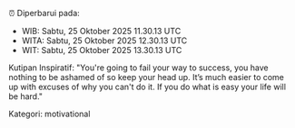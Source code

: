 ⏰ Diperbarui pada:
- WIB: Sabtu, 25 Oktober 2025 11.30.13 UTC
- WITA: Sabtu, 25 Oktober 2025 12.30.13 UTC
- WIT: Sabtu, 25 Oktober 2025 13.30.13 UTC

Kutipan Inspiratif:
"You're going to fail your way to success, you have nothing to be ashamed of so keep your head up. It’s much easier to come up with excuses of why you can't do it. If you do what is easy your life will be hard."


Kategori: motivational

